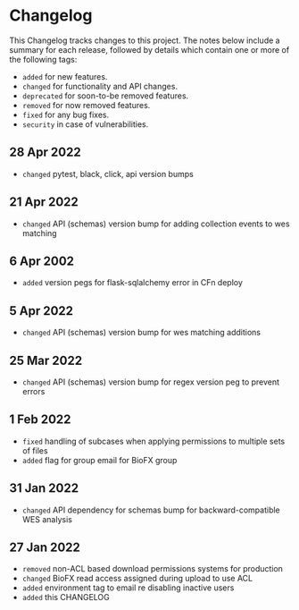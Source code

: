# Changelog

This Changelog tracks changes to this project. The notes below include a summary for each release, followed by details which contain one or more of the following tags:

- `added` for new features.
- `changed` for functionality and API changes.
- `deprecated` for soon-to-be removed features.
- `removed` for now removed features.
- `fixed` for any bug fixes.
- `security` in case of vulnerabilities.

## 28 Apr 2022

- `changed` pytest, black, click, api version bumps

## 21 Apr 2022

- `changed` API (schemas) version bump for adding collection events to wes matching

## 6 Apr 2002

- `added` version pegs for flask-sqlalchemy error in CFn deploy

## 5 Apr 2022

- `changed` API (schemas) version bump for wes matching additions

## 25 Mar 2022

- `changed` API (schemas) version bump for regex version peg to prevent errors

## 1 Feb 2022

- `fixed` handling of subcases when applying permissions to multiple sets of files
- `added` flag for group email for BioFX group

## 31 Jan 2022

- `changed` API dependency for schemas bump for backward-compatible WES analysis

## 27 Jan 2022

- `removed` non-ACL based download permissions systems for production
- `changed` BioFX read access assigned during upload to use ACL
- `added` environment tag to email re disabling inactive users
- `added` this CHANGELOG
